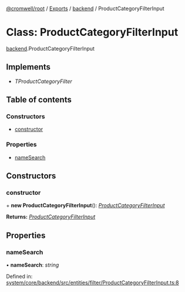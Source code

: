[@cromwell/root](../README.md) / [Exports](../modules.md) / [backend](../modules/backend.md) / ProductCategoryFilterInput

# Class: ProductCategoryFilterInput

[backend](../modules/backend.md).ProductCategoryFilterInput

## Implements

* *TProductCategoryFilter*

## Table of contents

### Constructors

- [constructor](backend.productcategoryfilterinput.md#constructor)

### Properties

- [nameSearch](backend.productcategoryfilterinput.md#namesearch)

## Constructors

### constructor

\+ **new ProductCategoryFilterInput**(): [*ProductCategoryFilterInput*](backend.productcategoryfilterinput.md)

**Returns:** [*ProductCategoryFilterInput*](backend.productcategoryfilterinput.md)

## Properties

### nameSearch

• **nameSearch**: *string*

Defined in: [system/core/backend/src/entities/filter/ProductCategoryFilterInput.ts:8](https://github.com/CromwellCMS/Cromwell/blob/b0001b2/system/core/backend/src/entities/filter/ProductCategoryFilterInput.ts#L8)
